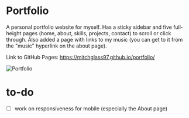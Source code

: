 # Portfolio

A personal portfolio website for myself. Has a sticky sidebar and five full-height pages (home, about, skills, projects, contact) to scroll or click through. Also added a page with links to my music (you can get to it from the "music" hyperlink on the about page).

Link to GitHub Pages: https://mitchglass97.github.io/portfolio/

![Portfolio](https://user-images.githubusercontent.com/52224377/109450111-c13c8880-7a0f-11eb-8040-b0b642d0b77b.PNG)

# to-do
- [ ] work on responsiveness for mobile (especially the About page)


